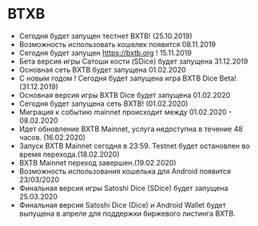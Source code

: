 # BTXB

- Сегодня будет запущен тестнет BXTB! (25.10.2019)
- Возможность использовать кошелек появится 08.11.2019
- Сегодня будет запущен https://bxtb.org ! 15.11.2019
- Бета версия игры Сатоши кости (SDice) будет запущена 31.12.2019
- Основная сеть BXTB будет запущена 01.02.2020
- С новым годом ! Сегодня будет запущена игра BXTB Dice Beta! (31.12.2019)
- Основная версия игры BXTB Dice будет запущена 01.02.2020
- Сегодня будет запущена сеть BXTB! (01.02.2020)
- Миграция к событию mainnet происходит между 01.02.2020 - 08.02.2020
- Идет обновление BXTB Mainnet, услуга недоступна в течение 48 часов. (16.02.2020)
- Запуск BXTB Mainnet сегодня в 23:59. Testnet будет остановлен во время перехода.(18.02.2020)
- BXTB Mainnet переход завершен.(19.02.2020)
- Возможность использования кошелька для Android появится 23/03/2020
- Финальная версия игры Satoshi Dice (SDice) будет запущена 25.03.2020
- Финальная версия Satoshi Dice (Dice) и Android Wallet будет выпущена в апреле для поддержки биржевого листинга BXTB.
